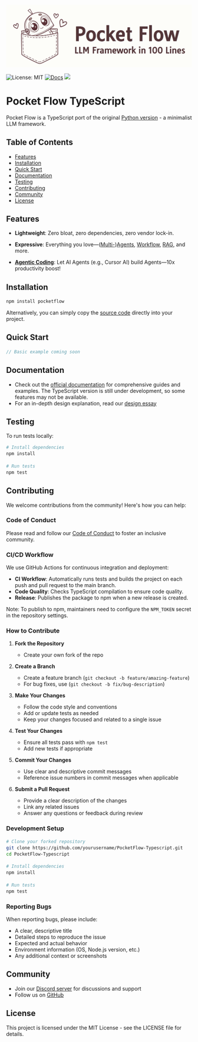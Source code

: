 <div align="center">
  <img src="https://raw.githubusercontent.com/The-Pocket/.github/main/assets/title.png" width="600"/>
</div>

![License: MIT](https://img.shields.io/badge/License-MIT-yellow.svg)
[![Docs](https://img.shields.io/badge/docs-latest-blue)](https://the-pocket.github.io/PocketFlow/)
<a href="https://discord.gg/hUHHE9Sa6T">
<img src="https://img.shields.io/discord/1346833819172601907?logo=discord&style=flat">
</a>

# Pocket Flow TypeScript

Pocket Flow is a TypeScript port of the original [Python version](https://github.com/The-Pocket/PocketFlow) - a minimalist LLM framework.

## Table of Contents

- [Features](#features)
- [Installation](#installation)
- [Quick Start](#quick-start)
- [Documentation](#documentation)
- [Testing](#testing)
- [Contributing](#contributing)
- [Community](#community)
- [License](#license)

## Features

- **Lightweight**: Zero bloat, zero dependencies, zero vendor lock-in.

- **Expressive**: Everything you love—([Multi-](https://the-pocket.github.io/PocketFlow/design_pattern/multi_agent.html))[Agents](https://the-pocket.github.io/PocketFlow/design_pattern/agent.html), [Workflow](https://the-pocket.github.io/PocketFlow/design_pattern/workflow.html), [RAG](https://the-pocket.github.io/PocketFlow/design_pattern/rag.html), and more.

- **[Agentic Coding](https://zacharyhuang.substack.com/p/agentic-coding-the-most-fun-way-to)**: Let AI Agents (e.g., Cursor AI) build Agents—10x productivity boost!

## Installation

```bash
npm install pocketflow
```

Alternatively, you can simply copy the [source code](src/index.ts) directly into your project.

## Quick Start

```typescript
// Basic example coming soon
```

## Documentation

- Check out the [official documentation](https://the-pocket.github.io/PocketFlow/) for comprehensive guides and examples. The TypeScript version is still under development, so some features may not be available.
- For an in-depth design explanation, read our [design essay](https://github.com/The-Pocket/.github/blob/main/profile/pocketflow.md)

## Testing

To run tests locally:

```bash
# Install dependencies
npm install

# Run tests
npm test
```

## Contributing

We welcome contributions from the community! Here's how you can help:

### Code of Conduct

Please read and follow our [Code of Conduct](CODE_OF_CONDUCT.md) to foster an inclusive community.

### CI/CD Workflow

We use GitHub Actions for continuous integration and deployment:

- **CI Workflow**: Automatically runs tests and builds the project on each push and pull request to the main branch.
- **Code Quality**: Checks TypeScript compilation to ensure code quality.
- **Release**: Publishes the package to npm when a new release is created.

Note: To publish to npm, maintainers need to configure the `NPM_TOKEN` secret in the repository settings.

### How to Contribute

1. **Fork the Repository**

   - Create your own fork of the repo

2. **Create a Branch**

   - Create a feature branch (`git checkout -b feature/amazing-feature`)
   - For bug fixes, use (`git checkout -b fix/bug-description`)

3. **Make Your Changes**

   - Follow the code style and conventions
   - Add or update tests as needed
   - Keep your changes focused and related to a single issue

4. **Test Your Changes**

   - Ensure all tests pass with `npm test`
   - Add new tests if appropriate

5. **Commit Your Changes**

   - Use clear and descriptive commit messages
   - Reference issue numbers in commit messages when applicable

6. **Submit a Pull Request**
   - Provide a clear description of the changes
   - Link any related issues
   - Answer any questions or feedback during review

### Development Setup

```bash
# Clone your forked repository
git clone https://github.com/yourusername/PocketFlow-Typescript.git
cd PocketFlow-Typescript

# Install dependencies
npm install

# Run tests
npm test
```

### Reporting Bugs

When reporting bugs, please include:

- A clear, descriptive title
- Detailed steps to reproduce the issue
- Expected and actual behavior
- Environment information (OS, Node.js version, etc.)
- Any additional context or screenshots

## Community

- Join our [Discord server](https://discord.gg/hUHHE9Sa6T) for discussions and support
- Follow us on [GitHub](https://github.com/The-Pocket)

## License

This project is licensed under the MIT License - see the LICENSE file for details.
